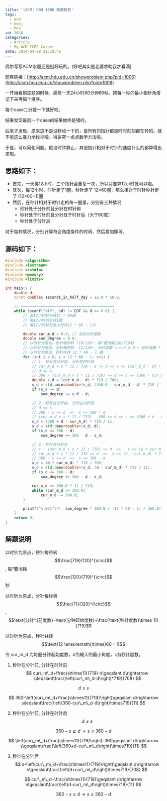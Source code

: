 ```yaml
---
title: '[ACM] HDU 1006 解题报告'
tags:
  - acm
  - hdoj
  - hdu
id: 1046
categories:
  - Article
  - My ACM-ICPC Career
date: 2014-04-28 21:10:46
---
```


偶尔写写ACM水题还是挺好玩的。(好吧其实是老婆求助我才看滴)

题目链接：[http://acm.hdu.edu.cn/showproblem.php?pid=1006](http://acm.hdu.edu.cn/showproblem.php?pid=1006)

一开始看到这题的时候，感觉一天24小时*60分钟*60秒。把每一秒的最小指针角度记下来再搞个排序。

每个case二分搜一下就好啦。

结果发现最后一个case的结果始终是错的。

后来才发现，原来这不是没秒动一下的，是所有的指针都是时时刻刻都在转的。就不能这么暴力地枚举啦。得讲究一点点数学方法啦。

于是，可以简化问题。假设时钟静止，其他指针相对于时针的速度什么的都算得出来啦。

## 思路如下：

* 首先，一天每12小时，三个指针会重复一次，所以只要算12小时就可以啦。
* 其次，每12小时，时针走了1圈，秒针走了 12&times;60圈，那么相对于时针秒针走了 (12&times;60&minus;1)圈
* 然后，在秒针相对于时针走的每一圈里，分别有三种情况
  *   秒针处于分针前且分针在时针前
  *   秒针处于时针前且分针处于时针后（大于60度）
  *   秒针处于分针后

对于每种情况，分别计算符合角度条件的时间，然后累加即可。

## 源码如下：

```cpp
#include <algorithm>
#include <iostream>
#include <cstdio>
#include <memory>
#include <limits>

int main() {
    double d;
    const double& seconds_in_half_day = 12.0 * 60.0;

    // ==========================================
    while (scanf("%lf", &d) != EOF && d >= 0.0) {
        // 每12小时秒针转12 * 60圈
        // 每12小时时针转1圈
        // 每12小时秒针追上时针12 * 60 - 1次

        double cur_m_d = 0.0; // 当前分针度数
        double sum_degree = 0.0;
        // 以时针为原点，秒针每秒转 719/120°，每°要消耗120/719秒
        // 以时针为原点，分针每秒转  11/120°，分针度数 = cur_m_d + 秒针度数 * 11 / 719
        // 以时针为原点，秒针共转 12 * 60 - 1 圈
        for (int i = 0; i < 12 * 60 - 1; ++i) {
            // 1. 秒针在分针前, 分针在时针前
            // cur_m_d + s * 11 / 719 - s >= d => s <= (cur_m_d - d) * 719 / 708
            // d <= s
            // 360 - (cur_m_d + s * 11 / 719) >= d => s <= (360 - cur_m_d - d) * 719 / 11
            double s_d = (cur_m_d - d) * 719 / 708;
            s_d = std::min<double>(s_d, (360.0 - cur_m_d - d) * 719 / 11);
            if (s_d >= d)
                sum_degree += s_d - d;

            // 2. 秒针在分针前, 分针在时针后
            // d <= s
            // 360 - s >= d  =>  s <= 360 - d
            // (cur_m_d + s * 11 / 719) - 360 >= d => s >= (360 + d - cur_m_d) * 719 / 11
            s_d = (360 + d - cur_m_d) * 719 / 11;
            s_d = std::max<double>(s_d, d);
            if (s_d <= 360 - d)
                sum_degree += 360 - d - s_d;

            // 3. 秒针在分针后
            // s - (cur_m_d + s * 11 / 719) >= d  =>   s >= (d + cur_m_d) * 719 / 708
            // cur_m_d + s * 11 / 719 >= d  =>  s >= (d - cur_m_d) * 719 / 11
            // 360 - s >= d  =>  s <= 360 - d
            s_d = (d + cur_m_d) * 719 / 708;
            s_d = std::max<double>(s_d, (d - cur_m_d) * 719 / 11);
            if (s_d <= 360 - d)
                sum_degree += 360 - d - s_d;

            cur_m_d += 360.0 * 11 / 719;
            while (cur_m_d >= 360.0)
                cur_m_d -= 360.0;
        }

        printf("%.03lf\n", sum_degree * 100.0 / (12 * 60 - 1) / 360.0);
    }
    return 0;
}
```

## 解题说明

以时针为原点，秒针每秒转 $$\frac{719}{120}^{\circ}$$, 每°要消耗$$\frac{120}{719}^{\circ}$$ 秒

以时针为原点，分针每秒转 $$\frac{11}{120}^{\circ}$$,$$\text{分针当前度数}=\text{分钟起始度数}+\frac{\text{秒针度数}\times 11}{719}$$

以时针为原点，秒针共转 $$\text{12 \ensuremath{\times}60 - 1}$$

令 cur\_m\_d 为每圈分钟起始度数，d为输入的最小角度，s为秒针度数。

1. 秒针在分针前, 分针在时针前
$$ cur\_m\_d+\frac{s\times11}{719}-s\geqslant d\rightarrow s\leqslant\frac{\left(cur\_m\_d-d\right)*719}{708} $$

$$ d\leqslant s $$

$$ 360-\left(cur\_m\_d+\frac{s\times11}{719}\right)\geqslant d\rightarrow s\leqslant\frac{\left(360-cur\_m\_d-d\right)\times719}{11} $$

2. 秒针在分针前, 分针在时针后
$$ d\leqslant s $$

$$ 360-s\geqq d\rightarrow s\leqslant360-d $$

$$ \left(cur\_m\_d+\frac{s\times11}{719}\right)-360\geqslant d\rightarrow s\geqslant\frac{\left(360+d-cur\_m\_d\right)\times719}{11} $$

3. 秒针在分针后
$$ s-\left(cur\_m\_d+\frac{s\times11}{719}\right)\geqslant d\rightarrow s\geqslant\frac{\left(d+cur\_m\_d\right)\times719}{708} $$

$$ cur\_m\_d+\frac{s\times11}{719}\geqslant d\rightarrow s\geqslant\frac{\left(d-cur\_m\_d\right)\times719}{11} $$

$$ 360-s\geqslant d\rightarrow s\leqslant360-d $$

